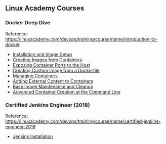 ## Linux Academy Courses

### Docker Deep Dive
Reference: https://linuxacademy.com/devops/training/course/name/introduction-to-docker
  * [Installation and Image Setup](/docker-deep-dive/1-installation-and-image-setup)
  * [Creating Images from Containers](/docker-deep-dive/2-creating-images-from-containers)
  * [Exposing Container Ports to the Host](/docker-deep-dive/3-exposing-container-ports-to-the-host)
  * [Creating Custom Image from a Dockerfile](/docker-deep-dive/4-creating-custom-image-from-a-dockerfile)
  * [Managing Containers](/docker-deep-dive/5-managing-containers)
  * [Adding External Content to Containers](/docker-deep-dive/6-adding-external-content-to-containers)
  * [Base Image Maintenance and Cleanup](/docker-deep-dive/7-base-image-maintenance-and-cleanup)
  * [Advanced Container Creation at the Command Line](/docker-deep-dive/8-advanced-container-creation-at-the-command-line)
  
### Certified Jenkins Engineer (2018)
Reference: https://linuxacademy.com/devops/training/course/name/certified-jenkins-engineer-2018
  * [Jenkins Installation](/certified-jenkins-engineer-2018/1-jenkins-installation)
